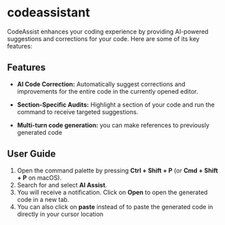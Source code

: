 # codeassistant

CodeAssist enhances your coding experience by providing AI-powered suggestions and corrections for your code. Here are some of its key features:

## Features

- **AI Code Correction:** Automatically suggest corrections and improvements for the entire code in the currently opened editor.
- **Section-Specific Audits:** Highlight a section of your code and run the command to receive targeted suggestions.

- **Multi-turn code generation:** you can make references to previously generated code

## User Guide

1. Open the command palette by pressing **Ctrl + Shift + P** (or **Cmd + Shift + P** on macOS).
2. Search for and select **AI Assist**.
3. You will receive a notification. Click on **Open** to open the generated code in a new tab.
4. You can also click on **paste** instead of to paste the generated code in directly in your cursor location
